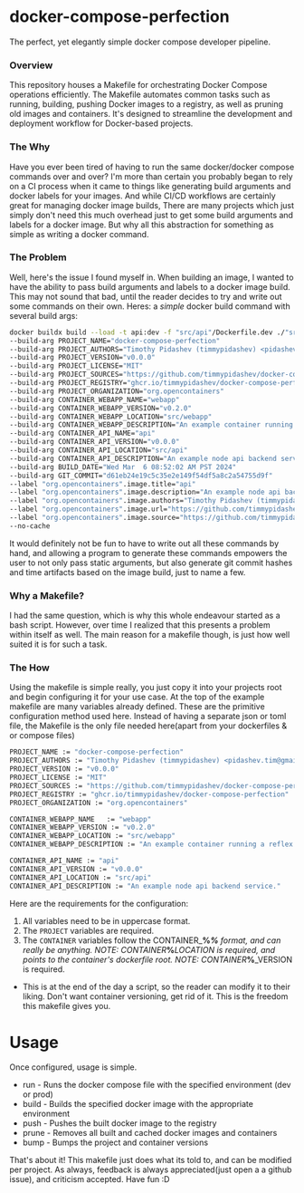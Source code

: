 # docker-compose-perfection
The perfect, yet elegantly simple docker compose developer pipeline.

### Overview
This repository houses a Makefile for orchestrating Docker Compose operations efficiently. The Makefile automates common tasks such as running, building, pushing Docker images to a registry, as well as pruning old images and containers. It's designed to streamline the development and deployment workflow for Docker-based projects.

### The Why
Have you ever been tired of having to run the same docker/docker compose commands over and over? I'm more than certain you probably began to rely on a CI process when it came to things like generating build arguments and docker labels for your images. And while CI/CD workflows are certainly great for managing docker image builds, There are many projects which just simply don't need this much overhead just to get some build arguments and labels for a docker image. But why all this abstraction for something as simple as writing a docker command.

### The Problem
Well, here's the issue I found myself in. When building an image, I wanted to have the ability to pass build arguments and labels to a docker image build. This may not sound that bad, until the reader 
decides to try and write out some commands on their own. Heres: a _simple_ docker build command with several build args:
```bash
docker buildx build --load -t api:dev -f "src/api"/Dockerfile.dev ./"src/api"/.
--build-arg PROJECT_NAME="docker-compose-perfection"
--build-arg PROJECT_AUTHORS="Timothy Pidashev (timmypidashev) <pidashev.tim@gmail.com>"
--build-arg PROJECT_VERSION="v0.0.0"
--build-arg PROJECT_LICENSE="MIT"
--build-arg PROJECT_SOURCES="https://github.com/timmypidashev/docker-compose-perfection"
--build-arg PROJECT_REGISTRY="ghcr.io/timmypidashev/docker-compose-perfection"
--build-arg PROJECT_ORGANIZATION="org.opencontainers"
--build-arg CONTAINER_WEBAPP_NAME="webapp"
--build-arg CONTAINER_WEBAPP_VERSION="v0.2.0"
--build-arg CONTAINER_WEBAPP_LOCATION="src/webapp"
--build-arg CONTAINER_WEBAPP_DESCRIPTION="An example container running a reflex webapp."
--build-arg CONTAINER_API_NAME="api"
--build-arg CONTAINER_API_VERSION="v0.0.0"
--build-arg CONTAINER_API_LOCATION="src/api"
--build-arg CONTAINER_API_DESCRIPTION="An example node api backend service."
--build-arg BUILD_DATE="Wed Mar  6 08:52:02 AM PST 2024"
--build-arg GIT_COMMIT="d61eb24e19c5c35e2e149f54df5a8c2a54755d9f"
--label "org.opencontainers".image.title="api"
--label "org.opencontainers".image.description="An example node api backend service."
--label "org.opencontainers".image.authors="Timothy Pidashev (timmypidashev) <pidashev.tim@gmail.com>"
--label "org.opencontainers".image.url="https://github.com/timmypidashev/docker-compose-perfection"
--label "org.opencontainers".image.source="https://github.com/timmypidashev/docker-compose-perfection"/"src/api"
--no-cache
```
It would definitely not be fun to have to write out all these commands by hand, and allowing a program to generate these commands empowers the user to not only pass static arguments, 
but also generate git commit hashes and time artifacts based on the image build, just to name a few.

### Why a Makefile?
I had the same question, which is why this whole endeavour started as a bash script. However, over time I realized that this presents a problem within itself as well. 
The main reason for a makefile though, is just how well suited it is for such a task.

### The How
Using the makefile is simple really, you just copy it into your projects root and begin configuring it for your use case.
At the top of the example makefile are many variables already defined. These are the primitive configuration method used here. Instead of having a separate json or toml file, the Makefile 
is the only file needed here(apart from your dockerfiles & or compose files)
```bash
PROJECT_NAME := "docker-compose-perfection"
PROJECT_AUTHORS := "Timothy Pidashev (timmypidashev) <pidashev.tim@gmail.com>"
PROJECT_VERSION := "v0.0.0"
PROJECT_LICENSE := "MIT"
PROJECT_SOURCES := "https://github.com/timmypidashev/docker-compose-perfection"
PROJECT_REGISTRY := "ghcr.io/timmypidashev/docker-compose-perfection"
PROJECT_ORGANIZATION := "org.opencontainers"

CONTAINER_WEBAPP_NAME	:= "webapp"
CONTAINER_WEBAPP_VERSION := "v0.2.0"
CONTAINER_WEBAPP_LOCATION := "src/webapp"
CONTAINER_WEBAPP_DESCRIPTION := "An example container running a reflex webapp."

CONTAINER_API_NAME := "api"
CONTAINER_API_VERSION := "v0.0.0"
CONTAINER_API_LOCATION := "src/api"
CONTAINER_API_DESCRIPTION := "An example node api backend service."
```
Here are the requirements for the configuration:
1. All variables need to be in uppercase format.
2. The `PROJECT` variables are required.
3. The `CONTAINER` variables follow the CONTAINER_**%**_**%** format, and can really be anything.
   NOTE: CONTAINER_**%**_LOCATION is required, and points to the container's dockerfile root.
   NOTE: CONTAINER_**%**_VERSION is required.

* This is at the end of the day a script, so the reader can modify it to their liking. Don't want container versioning, get rid of it. This is the freedom this makefile gives you.

# Usage
Once configured, usage is simple. 
* run           - Runs the docker compose file with the specified environment (dev or prod)
* build         - Builds the specified docker image with the appropriate environment
* push          - Pushes the built docker image to the registry
* prune         - Removes all built and cached docker images and containers
* bump          - Bumps the project and container versions

That's about it! This makefile just does what its told to, and can be modified per project. As always, feedback is always appreciated(just open a a github issue), and criticism accepted. Have fun :D
